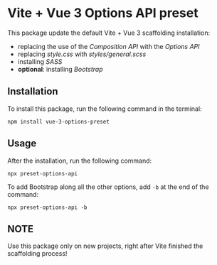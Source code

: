 # Vite + Vue 3 Options API preset

This package update the default Vite + Vue 3 scaffolding installation:

- replacing the use of the *Composition API* with the *Options API*
- replacing *style.css* with *styles/general.scss*
- installing *SASS*
- **optional**: installing *Bootstrap*

## Installation

To install this package, run the following command in the terminal:

```
npm install vue-3-options-preset
```

## Usage

After the installation, run the following command:

```
npx preset-options-api
```

To add Bootstrap along all the other options, add `-b` at the end of the command:

```
npx preset-options-api -b
```

## NOTE

Use this package only on new projects, right after Vite finished the scaffolding process!